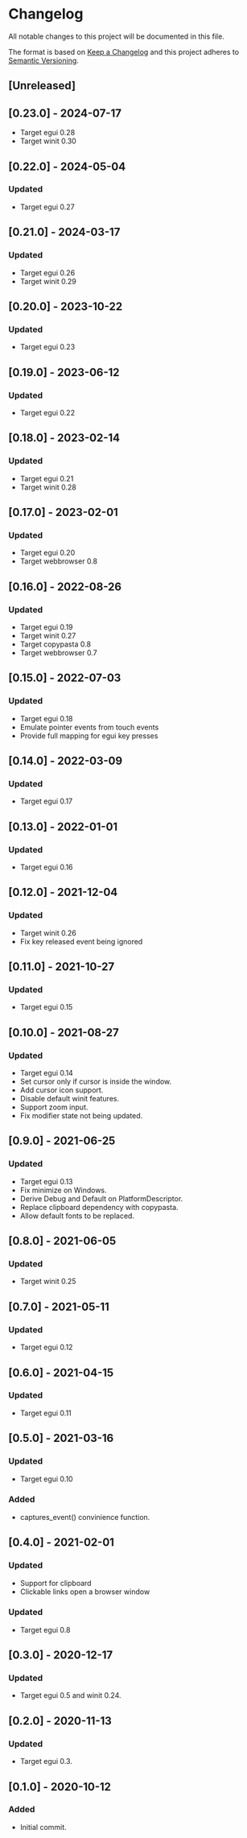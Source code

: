 # Changelog

All notable changes to this project will be documented in this file.

The format is based on [Keep a Changelog](http://keepachangelog.com/en/1.0.0/)
and this project adheres to [Semantic Versioning](https://semver.org/spec/v2.0.0.html).

## [Unreleased]

## [0.23.0] - 2024-07-17

- Target egui 0.28
- Target winit 0.30

## [0.22.0] - 2024-05-04

### Updated

- Target egui 0.27

## [0.21.0] - 2024-03-17

### Updated

- Target egui 0.26
- Target winit 0.29

## [0.20.0] - 2023-10-22

### Updated

- Target egui 0.23

## [0.19.0] - 2023-06-12

### Updated

- Target egui 0.22

## [0.18.0] - 2023-02-14

### Updated

- Target egui 0.21
- Target winit 0.28

## [0.17.0] - 2023-02-01

### Updated

- Target egui 0.20
- Target webbrowser 0.8

## [0.16.0] - 2022-08-26

### Updated

- Target egui 0.19
- Target winit 0.27
- Target copypasta 0.8
- Target webbrowser 0.7

## [0.15.0] - 2022-07-03

### Updated

- Target egui 0.18
- Emulate pointer events from touch events
- Provide full mapping for egui key presses

## [0.14.0] - 2022-03-09

### Updated

- Target egui 0.17

## [0.13.0] - 2022-01-01

### Updated

- Target egui 0.16

## [0.12.0] - 2021-12-04

### Updated

- Target winit 0.26
- Fix key released event being ignored

## [0.11.0] - 2021-10-27

### Updated

- Target egui 0.15

## [0.10.0] - 2021-08-27

### Updated

- Target egui 0.14
- Set cursor only if cursor is inside the window.
- Add cursor icon support.
- Disable default winit features.
- Support zoom input.
- Fix modifier state not being updated.

## [0.9.0] - 2021-06-25

### Updated

- Target egui 0.13
- Fix minimize on Windows.
- Derive Debug and Default on PlatformDescriptor.
- Replace clipboard dependency with copypasta.
- Allow default fonts to be replaced.

## [0.8.0] - 2021-06-05

### Updated

- Target winit 0.25

## [0.7.0] - 2021-05-11

### Updated

- Target egui 0.12

## [0.6.0] - 2021-04-15

### Updated

- Target egui 0.11

## [0.5.0] - 2021-03-16

### Updated

- Target egui 0.10

### Added

- captures_event() convinience function.

## [0.4.0] - 2021-02-01

### Updated

- Support for clipboard
- Clickable links open a browser window

### Updated

- Target egui 0.8

## [0.3.0] - 2020-12-17

### Updated

- Target egui 0.5 and winit 0.24.

## [0.2.0] - 2020-11-13

### Updated

- Target egui 0.3.

## [0.1.0] - 2020-10-12

### Added

- Initial commit.
